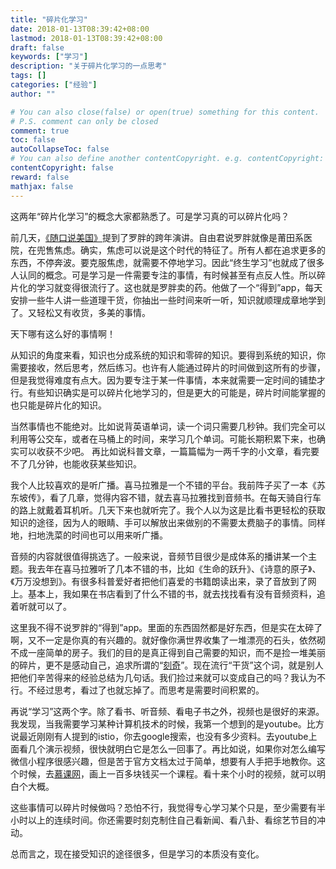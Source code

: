```yaml
---
title: "碎片化学习"
date: 2018-01-13T08:39:42+08:00
lastmod: 2018-01-13T08:39:42+08:00
draft: false
keywords: ["学习"]
description: "关于碎片化学习的一点思考"
tags: []
categories: ["经验"]
author: ""

# You can also close(false) or open(true) something for this content.
# P.S. comment can only be closed
comment: true
toc: false
autoCollapseToc: false
# You can also define another contentCopyright. e.g. contentCopyright: "This is another copyright."
contentCopyright: false
reward: false
mathjax: false
---
```


这两年“碎片化学习”的概念大家都熟悉了。可是学习真的可以碎片化吗？

<!--more-->

前几天，[《随口说美国》](http://www.ximalaya.com/3239336/sound/65679642/)提到了罗胖的跨年演讲。自由君说罗胖就像是莆田系医院，在兜售焦虑。确实，焦虑可以说是这个时代的特征了。所有人都在追求更多的东西，不停奔波。要克服焦虑，就需要不停地学习。因此“终生学习”也就成了很多人认同的概念。可是学习是一件需要专注的事情，有时候甚至有点反人性。所以碎片化的学习就变得很流行了。这也就是罗胖卖的药。他做了一个“得到”app，每天安排一些牛人讲一些道理干货，你抽出一些时间来听一听，知识就顺理成章地学到了。又轻松又有收货，多美的事情。

天下哪有这么好的事情啊！

从知识的角度来看，知识也分成系统的知识和零碎的知识。要得到系统的知识，你需要接收，然后思考，然后练习。也许有人能通过碎片的时间做到这所有的步骤，但是我觉得难度有点大。因为要专注于某一件事情，本来就需要一定时间的铺垫才行。有些知识确实是可以碎片化地学习的，但是更大的可能是，碎片时间能掌握的也只能是碎片化的知识。

当然事情也不能绝对。比如说背英语单词，读一个词只需要几秒钟。我们完全可以利用等公交车，或者在马桶上的时间，来学习几个单词。可能长期积累下来，也确实可以收获不少吧。
再比如说科普文章，一篇篇幅为一两千字的小文章，看完要不了几分钟，也能收获某些知识。

我个人比较喜欢的是听广播。喜马拉雅是一个不错的平台。我前阵子买了一本《苏东坡传》，看了几章，觉得内容不错，就去喜马拉雅找到音频书。在每天骑自行车的路上就戴着耳机听。几天下来也就听完了。我个人以为这是比看书更轻松的获取知识的途径，因为人的眼睛、手可以解放出来做别的不需要太费脑子的事情。同样地，扫地洗菜的时间也可以用来听广播。

音频的内容就很值得挑选了。一般来说，音频节目很少是成体系的播讲某一个主题。我去年在喜马拉雅听了几本不错的书，比如《生命的跃升》、《诗意的原子》、《万万没想到》。有很多科普爱好者把他们喜爱的书籍朗读出来，录了音放到了网上。基本上，我如果在书店看到了什么不错的书，就去找找看有没有音频资料，追着听就可以了。

这里我不得不说罗胖的“得到”app。里面的东西固然都是好东西，但是实在太碎了啊，又不一定是你真的有兴趣的。就好像你满世界收集了一堆漂亮的石头，依然砌不成一座简单的房子。我们的目的是真正得到自己需要的知识，而不是捡一堆美丽的碎片，更不是感动自己，追求所谓的“[刻奇](https://baike.baidu.com/item/%E5%88%BB%E5%A5%87)”。现在流行“干货”这个词，就是别人把他们辛苦得来的经验总结为几句话。我们捡过来就可以变成自己的吗？我认为不行。不经过思考，看过了也就忘掉了。而思考是需要时间积累的。

再说“学习”这两个字。除了看书、听音频、看电子书之外，视频也是很好的来源。我发现，当我需要学习某种计算机技术的时候，我第一个想到的是youtube。比方说最近刚刚有人提到的istio，你去google搜索，也没有多少资料。去youtube上面看几个演示视频，很快就明白它是怎么一回事了。再比如说，如果你对怎么编写微信小程序很感兴趣，但是苦于官方文档太过于简单，想要有人手把手地教你。这个时候，去[慕课网](https://imooc.com)，画上一百多块钱买一个课程。看十来个小时的视频，就可以明白个大概。

这些事情可以碎片时候做吗？恐怕不行，我觉得专心学习某个只是，至少需要有半小时以上的连续时间。你还需要时刻克制住自己看新闻、看八卦、看综艺节目的冲动。

总而言之，现在接受知识的途径很多，但是学习的本质没有变化。